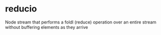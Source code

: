 reducio
=======

Node stream that performs a foldl (reduce) operation over an entire stream without buffering elements as they arrive
